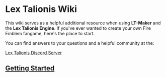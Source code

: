 # Lex Talionis Wiki

This wiki serves as a helpful additional resource when using **LT-Maker** and the **Lex Talionis Engine**. If you've ever wanted to create your own Fire Emblem fangame, here's the place to start.

You can find answers to your questions and a helpful community at the:

[Lex Talionis Discord Server](https://discord.gg/dC6VWGh4sw)

## [Getting Started](Getting-Started)
